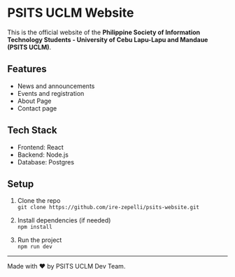 # PSITS UCLM Website

This is the official website of the **Philippine Society of Information Technology Students - University of Cebu Lapu-Lapu and Mandaue (PSITS UCLM)**.

## Features

- News and announcements  
- Events and registration   
- About Page 
- Contact page

## Tech Stack

- Frontend: React
- Backend: Node.js
- Database: Postgres

## Setup

1. Clone the repo  
   `git clone https://github.com/ire-zepelli/psits-website.git`

2. Install dependencies (if needed)  
   `npm install`

3. Run the project  
   `npm run dev`

---

Made with ❤️ by PSITS UCLM Dev Team.
